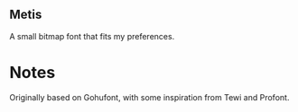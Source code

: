 Metis
------------
A small bitmap font that fits my preferences.

# Notes
Originally based on Gohufont, with some inspiration from Tewi and Profont.
